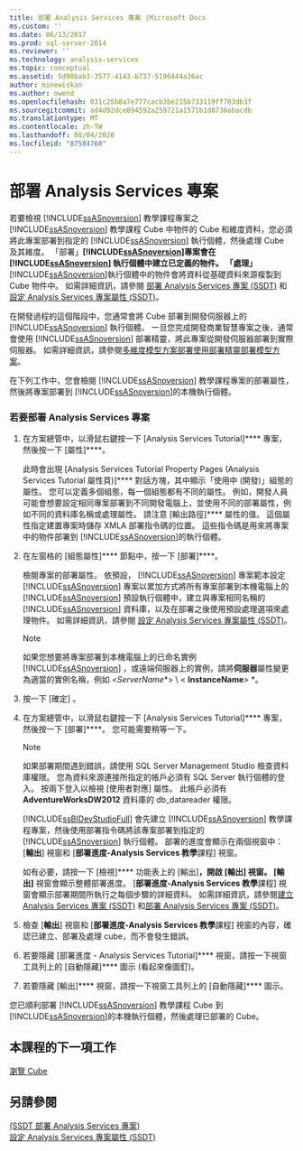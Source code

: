 ```yaml
---
title: 部署 Analysis Services 專案 |Microsoft Docs
ms.custom: ''
ms.date: 06/13/2017
ms.prod: sql-server-2014
ms.reviewer: ''
ms.technology: analysis-services
ms.topic: conceptual
ms.assetid: 5d98bab3-3577-4143-b737-5196444a36ac
author: minewiskan
ms.author: owend
ms.openlocfilehash: 031c25b8a7e777cacb3be215b733119ff783db3f
ms.sourcegitcommit: ad4d92dce894592a259721a1571b1d8736abacdb
ms.translationtype: MT
ms.contentlocale: zh-TW
ms.lasthandoff: 08/04/2020
ms.locfileid: "87584768"
---
```

# <a name="deploying-an-analysis-services-project"></a>部署 Analysis Services 專案
  若要檢視 [!INCLUDE[ssASnoversion](../includes/ssasnoversion-md.md)] 教學課程專案之 [!INCLUDE[ssASnoversion](../includes/ssasnoversion-md.md)] 教學課程 Cube 中物件的 Cube 和維度資料，您必須將此專案部署到指定的 [!INCLUDE[ssASnoversion](../includes/ssasnoversion-md.md)] 執行個體，然後處理 Cube 及其維度。 「部署」**[!INCLUDE[ssASnoversion](../includes/ssasnoversion-md.md)]專案會在 [!INCLUDE[ssASnoversion](../includes/ssasnoversion-md.md)] 執行個體中建立已定義的物件。 「處理」**[!INCLUDE[ssASnoversion](../includes/ssasnoversion-md.md)]執行個體中的物件會將資料從基礎資料來源複製到 Cube 物件中。 如需詳細資訊，請參閱 [部署 Analysis Services 專案 &#40;SSDT&#41;](multidimensional-models/deploy-analysis-services-projects-ssdt.md) 和 [設定 Analysis Services 專案屬性 &#40;SSDT&#41;](multidimensional-models/configure-analysis-services-project-properties-ssdt.md)。  
  
 在開發過程的這個階段中，您通常會將 Cube 部署到開發伺服器上的 [!INCLUDE[ssASnoversion](../includes/ssasnoversion-md.md)] 執行個體。 一旦您完成開發商業智慧專案之後，通常會使用 [!INCLUDE[ssASnoversion](../includes/ssasnoversion-md.md)] 部署精靈，將此專案從開發伺服器部署到實際伺服器。 如需詳細資訊，請參閱[多維度模型方案部署](multidimensional-models/multidimensional-model-solution-deployment.md)[使用部署精靈部署模型方案](multidimensional-models/deploy-model-solutions-using-the-deployment-wizard.md)。  
  
 在下列工作中，您會檢閱 [!INCLUDE[ssASnoversion](../includes/ssasnoversion-md.md)] 教學課程專案的部署屬性，然後將專案部署到 [!INCLUDE[ssASnoversion](../includes/ssasnoversion-md.md)]的本機執行個體。  
  
### <a name="to-deploy-the-analysis-services-project"></a>若要部署 Analysis Services 專案  
  
1.  在方案總管中，以滑鼠右鍵按一下 [Analysis Services Tutorial]**** 專案，然後按一下 [屬性]****。  
  
     此時會出現 [Analysis Services Tutorial Property Pages (Analysis Services Tutorial 屬性頁)]**** 對話方塊，其中顯示「使用中 (開發)」組態的屬性。 您可以定義多個組態，每一個組態都有不同的屬性。 例如，開發人員可能會想要設定相同專案部署到不同開發電腦上，並使用不同的部署屬性，例如不同的資料庫名稱或處理屬性。 請注意 [輸出路徑]**** 屬性的值。 這個屬性指定建置專案時儲存 XMLA 部署指令碼的位置。 這些指令碼是用來將專案中的物件部署到 [!INCLUDE[ssASnoversion](../includes/ssasnoversion-md.md)]的執行個體。  
  
2.  在左窗格的 [組態屬性]**** 節點中，按一下 [部署]****。  
  
     檢閱專案的部署屬性。 依預設， [!INCLUDE[ssASnoversion](../includes/ssasnoversion-md.md)] 專案範本設定 [!INCLUDE[ssASnoversion](../includes/ssasnoversion-md.md)] 專案以累加方式將所有專案部署到本機電腦上的 [!INCLUDE[ssASnoversion](../includes/ssasnoversion-md.md)] 預設執行個體中，建立與專案相同名稱的 [!INCLUDE[ssASnoversion](../includes/ssasnoversion-md.md)] 資料庫，以及在部署之後使用預設處理選項來處理物件。 如需詳細資訊，請參閱 [設定 Analysis Services 專案屬性 &#40;SSDT&#41;](multidimensional-models/configure-analysis-services-project-properties-ssdt.md)。  
  
    > [!NOTE]  
    >  如果您想要將專案部署到本機電腦上的已命名實例 [!INCLUDE[ssASnoversion](../includes/ssasnoversion-md.md)] ，或遠端伺服器上的實例，請將**伺服器**屬性變更為適當的實例名稱，例如 \<*ServerName**> \\ < **InstanceName**> *。  
  
3.  按一下 [確定]  。  
  
4.  在方案總管中，以滑鼠右鍵按一下 [Analysis Services Tutorial]**** 專案，然後按一下 [部署]****。 您可能需要稍等一下。  
  
    > [!NOTE]  
    >  如果部署期間遇到錯誤，請使用 SQL Server Management Studio 檢查資料庫權限。 您為資料來源連接所指定的帳戶必須有 SQL Server 執行個體的登入。 按兩下登入以檢視 [使用者對應] 屬性。 此帳戶必須有 **AdventureWorksDW2012** 資料庫的 db_datareader 權限。  
  
     [!INCLUDE[ssBIDevStudioFull](../includes/ssbidevstudiofull-md.md)] 會先建立 [!INCLUDE[ssASnoversion](../includes/ssasnoversion-md.md)] 教學課程專案，然後使用部署指令碼將該專案部署到指定的 [!INCLUDE[ssASnoversion](../includes/ssasnoversion-md.md)] 執行個體。 部署的進度會顯示在兩個視窗中： [**輸出**] 視窗和 [**部署進度-Analysis Services 教學**課程] 視窗。  
  
     如有必要，請按一下 [檢視]**** 功能表上的 [輸出]****，開啟 [輸出] 視窗。 [輸出]**** 視窗會顯示整體部署進度。 [**部署進度-Analysis Services 教學**課程] 視窗會顯示部署期間所執行之每個步驟的詳細資料。 如需詳細資訊，請參閱[建立 Analysis Services 專案 &#40;SSDT&#41;](multidimensional-models/build-analysis-services-projects-ssdt.md) 和[部署 Analysis Services 專案 &#40;SSDT&#41;](multidimensional-models/deploy-analysis-services-projects-ssdt.md)。  
  
5.  檢查 [**輸出**] 視窗和 [**部署進度-Analysis Services 教學**課程] 視窗的內容，確認已建立、部署及處理 cube，而不會發生錯誤。  
  
6.  若要隱藏 [部署進度 - Analysis Services Tutorial]**** 視窗，請按一下視窗工具列上的 [自動隱藏]**** 圖示 (看起來像圖釘)。  
  
7.  若要隱藏 [輸出]**** 視窗，請按一下視窗工具列上的 [自動隱藏]**** 圖示。  
  
 您已順利部署 [!INCLUDE[ssASnoversion](../includes/ssasnoversion-md.md)] 教學課程 Cube 到 [!INCLUDE[ssASnoversion](../includes/ssasnoversion-md.md)]的本機執行個體，然後處理已部署的 Cube。  
  
## <a name="next-task-in-lesson"></a>本課程的下一項工作  
 [瀏覽 Cube](lesson-2-6-browsing-the-cube.md)  
  
## <a name="see-also"></a>另請參閱  
 [&#40;SSDT 部署 Analysis Services 專案&#41;](multidimensional-models/deploy-analysis-services-projects-ssdt.md)   
 [設定 Analysis Services 專案屬性 &#40;SSDT&#41;](multidimensional-models/configure-analysis-services-project-properties-ssdt.md)  
  
  
